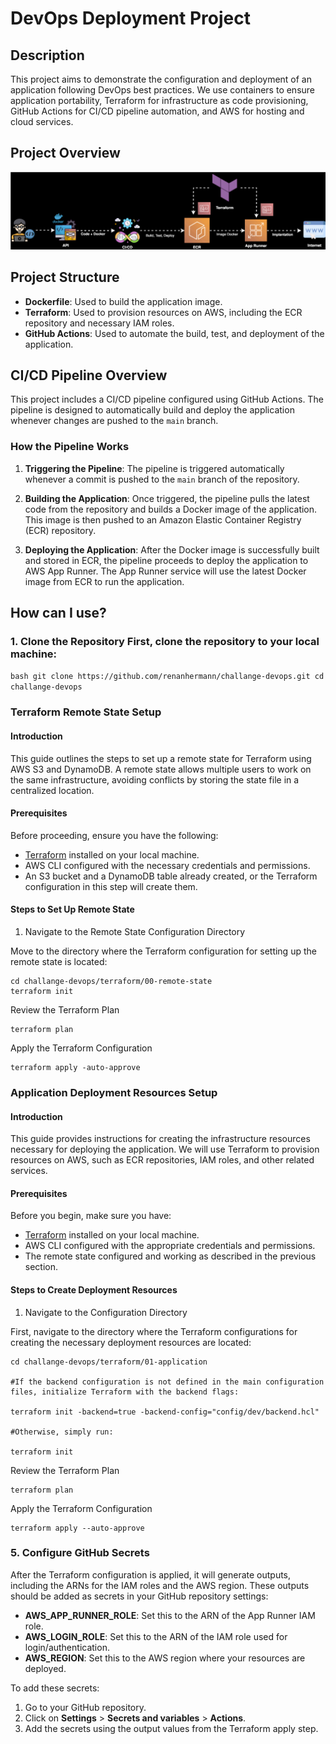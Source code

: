 # DevOps Deployment Project
## Description

This project aims to demonstrate the configuration and deployment of an application following DevOps best practices. We use containers to ensure application portability, Terraform for infrastructure as code provisioning, GitHub Actions for CI/CD pipeline automation, and AWS for hosting and cloud services.

## Project Overview

![](./image/flow.drawio%20.svg)

## Project Structure

- **Dockerfile**: Used to build the application image.
- **Terraform**: Used to provision resources on AWS, including the ECR repository and necessary IAM roles.
- **GitHub Actions**: Used to automate the build, test, and deployment of the application.


## CI/CD Pipeline Overview

This project includes a CI/CD pipeline configured using GitHub Actions. The pipeline is designed to automatically build and deploy the application whenever changes are pushed to the `main` branch.

### How the Pipeline Works

1. **Triggering the Pipeline**: The pipeline is triggered automatically whenever a commit is pushed to the `main` branch of the repository.

2. **Building the Application**: Once triggered, the pipeline pulls the latest code from the repository and builds a Docker image of the application. This image is then pushed to an Amazon Elastic Container Registry (ECR) repository.

3. **Deploying the Application**: After the Docker image is successfully built and stored in ECR, the pipeline proceeds to deploy the application to AWS App Runner. The App Runner service will use the latest Docker image from ECR to run the application.


## How can I use?

### 1. Clone the Repository First, clone the repository to your local machine: 

```bash git clone https://github.com/renanhermann/challange-devops.git cd challange-devops```


### Terraform Remote State Setup

#### Introduction

This guide outlines the steps to set up a remote state for Terraform using AWS S3 and DynamoDB. A remote state allows multiple users to work on the same infrastructure, avoiding conflicts by storing the state file in a centralized location.

#### Prerequisites

Before proceeding, ensure you have the following:

- [Terraform](https://www.terraform.io/downloads.html) installed on your local machine.
- AWS CLI configured with the necessary credentials and permissions.
- An S3 bucket and a DynamoDB table already created, or the Terraform configuration in this step will create them.

#### Steps to Set Up Remote State

1. Navigate to the Remote State Configuration Directory

Move to the directory where the Terraform configuration for setting up the remote state is located:

```
cd challange-devops/terraform/00-remote-state
terraform init
```

Review the Terraform Plan

```
terraform plan
```

Apply the Terraform Configuration

```
terraform apply -auto-approve
```

### Application Deployment Resources Setup

#### Introduction

This guide provides instructions for creating the infrastructure resources necessary for deploying the application. We will use Terraform to provision resources on AWS, such as ECR repositories, IAM roles, and other related services.

#### Prerequisites

Before you begin, make sure you have:

- [Terraform](https://www.terraform.io/downloads.html) installed on your local machine.
- AWS CLI configured with the appropriate credentials and permissions.
- The remote state configured and working as described in the previous section.

#### Steps to Create Deployment Resources

1. Navigate to the Configuration Directory

First, navigate to the directory where the Terraform configurations for creating the necessary deployment resources are located:

```
cd challange-devops/terraform/01-application

#If the backend configuration is not defined in the main configuration files, initialize Terraform with the backend flags:

terraform init -backend=true -backend-config="config/dev/backend.hcl"

#Otherwise, simply run:

terraform init

```

Review the Terraform Plan

```
terraform plan
```

Apply the Terraform Configuration

```
terraform apply --auto-approve
```


### 5. Configure GitHub Secrets

After the Terraform configuration is applied, it will generate outputs, including the ARNs for the IAM roles and the AWS region. These outputs should be added as secrets in your GitHub repository settings:

- **AWS_APP_RUNNER_ROLE**: Set this to the ARN of the App Runner IAM role.
- **AWS_LOGIN_ROLE**: Set this to the ARN of the IAM role used for login/authentication.
- **AWS_REGION**: Set this to the AWS region where your resources are deployed.

To add these secrets:

1. Go to your GitHub repository.
2. Click on **Settings** > **Secrets and variables** > **Actions**.
3. Add the secrets using the output values from the Terraform apply step.